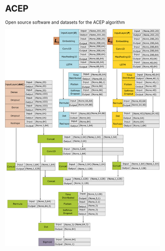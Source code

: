 # ACEP
Open source software and datasets for the ACEP algorithm

![image](http://github.com/Fuhaoyi/readme_add_pic/raw/master/model_structure.png)
